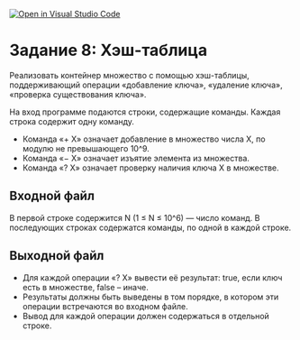 [![Open in Visual Studio Code](https://classroom.github.com/assets/open-in-vscode-c66648af7eb3fe8bc4f294546bfd86ef473780cde1dea487d3c4ff354943c9ae.svg)](https://classroom.github.com/online_ide?assignment_repo_id=7707821&assignment_repo_type=AssignmentRepo)
# Задание 8: Хэш-таблица
Реализовать контейнер множество с помощью хэш-таблицы, поддерживающий операции «добавление ключа», «удаление ключа», «проверка существования ключа».

На вход программе подаются строки, содержащие команды. Каждая строка содержит одну команду. 
* Команда «+ X» означает добавление в множество числа X, по модулю не превышающего 10^9. 
* Команда «− X» означает изъятие элемента из множества. 
* Команда «? X» означает проверку наличия ключа X в множестве.

## Входной файл
В первой строке содержится N (1 ≤ N ≤ 10^6) — число команд. В последующих строках содержатся команды, по одной в каждой строке.

## Выходной файл
* Для каждой операции «? Х» вывести её результат: true, если ключ есть в множестве, false – иначе. 
* Результаты должны быть выведены в том порядке, в котором эти операции встречаются во входном файле. 
* Вывод для каждой операции должен содержаться в отдельной строке.
